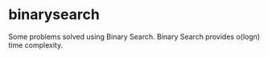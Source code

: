 # binarysearch
Some problems solved using Binary Search.
Binary Search provides o(logn) time complexity.
